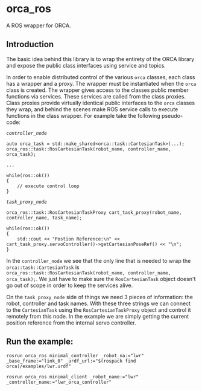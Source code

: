 # orca_ros

A ROS wrapper for ORCA.

## Introduction

The basic idea behind this library is to wrap the entirety of the ORCA library and expose the public class interfaces using service and topics.

In order to enable distributed control of the various `orca` classes, each class has a wrapper and a proxy. The wrapper must be instantiated when the `orca` class is created. The wrapper gives access to the classes public member functions via services. These services are called from the class proxies. Class proxies provide virtually identical public interfaces to the `orca` classes they wrap, and behind the scenes make ROS service calls to execute functions in the class wrapper. For example take the following pseudo-code:

*`controller_node`*
```
auto orca_task = std::make_shared<orca::task::CartesianTask>(...);
orca_ros::task::RosCartesianTask(robot_name, controller_name, orca_task);

...

while(ros::ok())
{
    // execute control loop
}
```

*`task_proxy_node`*
```
orca_ros::task::RosCartesianTaskProxy cart_task_proxy(robot_name, controller_name, task_name);

while(ros::ok())
{
    std::cout << "Postion Reference:\n" << cart_task_proxy.servoController()->getCartesianPoseRef() << "\n";
}
```

In the `controller_node` we see that the only line that is needed to wrap the `orca::task::CartesianTask` is `orca_ros::task::RosCartesianTask(robot_name, controller_name, orca_task);`. We just have to make sure the `RosCartesianTask` object doesn't go out of scope in order to keep the services alive.

On the `task_proxy_node` side of things we need 3 pieces of information: the robot, controller and task names. With these three strings we can connect to the `CartesianTask` using the `RosCartesianTaskProxy` object and control it remotely from this node. In the example we are simply getting the current position reference from the internal servo controller.


## Run the example:

```
rosrun orca_ros minimal_controller _robot_na:="lwr" _base_frame:="link_0" _urdf_url:="$(rospack find orca)/examples/lwr.urdf"
```

```
rosrun orca_ros minimal_client _robot_name:="lwr" _controller_name:="lwr_orca_controller"
```
